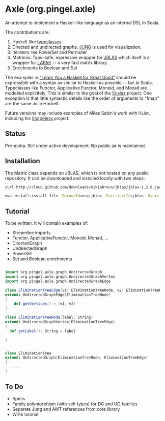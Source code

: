 
Axle (org.pingel.axle)
======================

An attempt to implement a Haskell-like language as an internal DSL in Scala.

The contributions are:

1. Haskell-like [typeclasses](http://www.haskell.org/haskellwiki/Typeclassopedia)
1. Directed and undirected graphs.  [JUNG](http://jung.sourceforge.net/) is used for visualization.
1. Iterators like PowerSet and Permuter
1. Matrices.  Type-safe, expressive wrapper for [JBLAS](http://jblas.org/) which itself is a wrapper for [LAPAK](http://www.netlib.org/lapack/) -- a very fast matrix library.
1. Enrichments to Boolean and Set

The examples in ["Learn You a Haskell for Great Good"](http://learnyouahaskell.com/) should be expressible
with a syntax as similar to Haskell as possible -- but in Scala.
Typeclasses like Functor, Applicative Functor, Monoid, and Monad are modelled explicitely.
This is similar to the goal of the [Scalaz](https://github.com/scalaz/scalaz) project.
One exception is that little syntactic details like the order of arguments to "fmap"
are the same as in Haskell.

Future versions may include examples of Miles Sabin's work with HList, including his [Shapeless](https://github.com/milessabin/shapeless) project.

Status
------

Pre-alpha.  Still under active development.  No public jar is maintained.

Installation
------------

The Matrix class depends on JBLAS, which is not hosted on any public repository.
It can be downloaded and installed locally with two steps:

```bash
curl http://cloud.github.com/downloads/mikiobraun/jblas/jblas-1.2.0.jar -o lib/jblas-1.2.0.jar

mvn install:install-file -DgroupId=org.jblas -DartifactId=jblas -Dversion=1.2.0 -Dfile=jblas-1.2.0.jar -Dpackaging=jar -DgeneratePom=true
```


Tutorial
--------

To be written.  It will contain examples of:

* Streamline imports
* Functor, ApplicativeFunctor, Monoid, Monad, ...
* DirectedGraph
* UndirectedGraph
* PowerSet
* Set and Boolean enrichments

```scala

import org.pingel.axle.graph.UndirectedGraph
import org.pingel.axle.graph.UndirectedGraphVertex
import org.pingel.axle.graph.UndirectedGraphEdge

class EliminationTreeEdge(v1: EliminationTreeNode, v2: EliminationTreeNode)
extends UndirectedGraphEdge[EliminationTreeNode]
{
	def getVertices() = (v1, v2)
}

class EliminationTreeNode(label: String)
extends UndirectedGraphVertex[EliminationTreeEdge]
{
  def getLabel(): String = label

}


class EliminationTree
extends UndirectedGraph[EliminationTreeNode, EliminationTreeEdge]
{
   ...
}

```

To Do
-----

* Specs
* Family polymorphism (with self types) for DG and UG families
* Separate Jung and AWT references from core library
* Write tutorial





